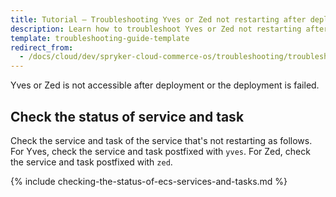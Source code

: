 ```yaml
---
title: Tutorial — Troubleshooting Yves or Zed not restarting after deployment
description: Learn how to troubleshoot Yves or Zed not restarting after deployment
template: troubleshooting-guide-template
redirect_from:
  - /docs/cloud/dev/spryker-cloud-commerce-os/troubleshooting/troubleshooting-tutorials/tutorial-troubleshooting-yves-or-zed-not-restarting-after-deployment.html
---
```


Yves or Zed is not accessible after deployment or the deployment is failed.

## Check the status of service and task

Check the service and task of the service that's not restarting as follows. For Yves, check the service and task postfixed with `yves`. For Zed, check the service and task postfixed with `zed`.

{% include checking-the-status-of-ecs-services-and-tasks.md %} <!-- To edit, see /_includes/checking-the-status-of-ecs-services-and-tasks.md -->
